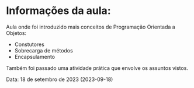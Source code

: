 # Informações da aula:
Aula onde foi introduzido mais conceitos de Programação Orientada a Objetos:
- Constutores
- Sobrecarga de métodos
- Encapsulamento

Também foi passado uma atividade prática que envolve os assuntos vistos.

<p>Data: 18 de setembro de 2023 (2023-09-18)<p> 
